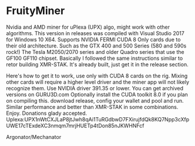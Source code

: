 # FruityMiner
Nvidia and AMD miner for uPlexa (UPX) algo, might work with other algorithms.
This version in releases was compiled with Visual Studio 2017 for Windows 10 X64.
Supports NVIDIA FERMI CUDA 8 Only cards due to their old architecture.
Such as the GTX 400 and 500 Series (580 and 590s rock!) The Tesla M2050/2070 series and older Quadro series that use the GF100 GF110 chipset.
Basically I followed the same instructions similar to retor building XMR-STAK.
It's already built, just get it in the release section.

Here's how to get it to work, use only with CUDA 8 cards on the rig. Mixing other cards will require a higher level driver and the miner app will not likely recognize them.
Use NVIDIA driver 391.35 or lower. You can get archived versions on GURU3D.com
Optionally install the CUDA toolkit 8.0 if you plan on compiling this.
download release, config your wallet and pool and run.
Similar performance and better than XMR-STAK in some combinations.
Enjoy.
Donations glady accepted.
Uplexa:UPX1nWtCXJLaP8jtJwh8qAi1TuRGdbwD7FXirujfdQk8KQ7Npp3cXfpUWE17cTExdeXC3nmqm7mrjHUETp4tDon85nJKWHNFcf

Argonator/Mechanator

